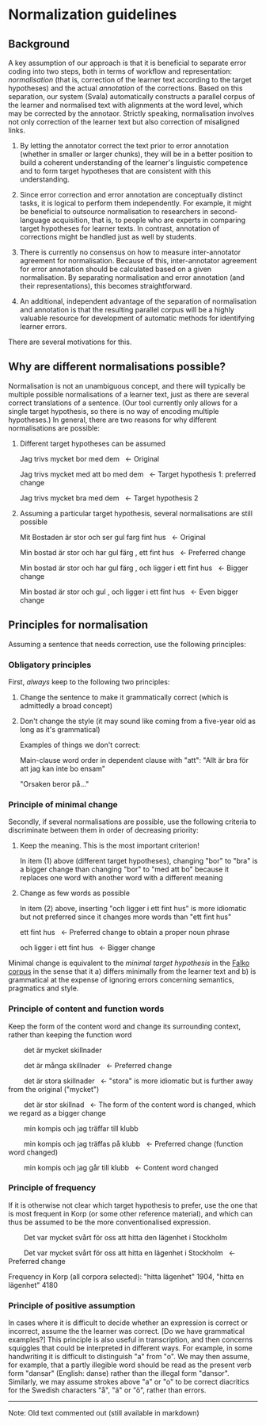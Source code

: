 # Normalization guidelines

## Background

A key assumption of our approach is that it is beneficial to separate error coding into two steps, both in terms of workflow and representation: _normalisation_ (that is, correction of the learner text according to the target hypotheses) and the actual _annotation_ of the corrections. Based on this separation, our system (Svala) automatically constructs a parallel corpus of the learner and normalised text with alignments at the word level, which may be corrected by the annotaor. Strictly speaking, normalisation involves not only correction of the learner text but also correction of misaligned links.

1. By letting the annotator correct the text prior to error annotation (whether in smaller or larger chunks), they will be in a better position to build a coherent understanding of the learner's linguistic competence and to form target hypotheses that are consistent with this understanding.

2. Since error correction and error annotation are conceptually distinct tasks, it is logical to perform them independently. For example, it might be beneficial to outsource normalisation to researchers in second-language acquisition, that is, to people who are experts in comparing target hypotheses for learner texts. In contrast, annotation of corrections might be handled just as well by students.

3. There is currently no consensus on how to measure inter-annotator agreement for normalisation. Because of this, inter-annotator agreement for error annotation should be calculated based on a given normalisation. By separating normalisation and error annotation (and their representations), this becomes straightforward.

4. An additional, independent advantage of the separation of normalisation and annotation is that the resulting parallel corpus will be a highly valuable resource for development of automatic methods for identifying learner errors.

There are several motivations for this.

## Why are different normalisations possible?

Normalisation is not an unambiguous concept, and there will typically be multiple possible normalisations of a learner text, just as there are several correct translations of a sentence. (Our tool currently only allows for a single target hypothesis, so there is no way of encoding multiple hypotheses.) In general, there are two reasons for why different normalisations are possible:

1. Different target hypotheses can be assumed

   Jag trivs mycket bor med dem   &nbsp; &larr; Original

   Jag trivs mycket med att bo med dem   &nbsp; &larr; Target hypothesis 1: preferred change
   
   Jag trivs mycket bra med dem   &nbsp; &larr; Target hypothesis 2

2. Assuming a particular target hypothesis, several normalisations are still possible

   Mit Bostaden är stor och ser gul farg fint hus   &nbsp; &larr; Original

   Min bostad   är stor och har gul färg , ett fint hus   &nbsp; &larr; Preferred change

   Min bostad   är stor och har gul färg , och ligger i ett fint hus   &nbsp; &larr; Bigger change

   Min bostad   är stor och gul , och ligger i ett fint hus   &nbsp; &larr; Even bigger change

## Principles for normalisation

Assuming a sentence that needs correction, use the following principles:

### Obligatory principles

First, _always_ keep to the following two principles:

1. Change the sentence to make it grammatically correct (which is admittedly a broad concept)

2. Don't change the style (it may sound like coming from a five-year old as long as it's grammatical)

   Examples of things we don't correct:

   Main-clause word order in dependent clause with "att": "Allt är bra för att jag kan inte bo ensam"
   
   "Orsaken beror på..."

### Principle of minimal change

Secondly, if several normalisations are possible, use the following criteria to discriminate between them in order of decreasing priority:

1. Keep the meaning. This is the most important criterion!

   In item (1) above (different target hypotheses), changing "bor" to "bra" is a bigger change than changing "bor" to "med att bo" because it replaces one word with another word with a different meaning

2. Change as few words as possible

   In item (2) above, inserting "och ligger i ett fint hus" is more idiomatic but not preferred since it changes more words than "ett fint hus"
   
   ett fint hus   &nbsp; &larr; Preferred change to obtain a proper noun phrase
   
   och ligger i ett fint hus   &nbsp; &larr; Bigger change
<!---
   Here is another example:
   
   Här kommer arbetslösheten som en stor faktor till stress, som inte mindre än stressen på grund av arbetsbelastning.

   Här kommer arbetslösheten som en stor faktor till stress, som inte är mindre än stressen på grund av arbetsbelastning. &nbsp; &larr; Preferred change

   Här kommer arbetslösheten som en stor faktor till stress, lika viktigt som stressen på grund av arbetsbelastning. &nbsp; &larr; More idiomatic but requires too much change of the original text
 --->   

Minimal change is equivalent to the _minimal target hypothesis_ in the [Falko corpus](https://www.linguistik.hu-berlin.de/en/institut-en/professuren-en/korpuslinguistik/mitarbeiter-innen-en/marc/ReznicekEA_toAppear.pdf) in the sense that it a) differs minimally from the learner text and b) is grammatical at the expense of ignoring errors concerning semantics, pragmatics and style.

### Principle of content and function words

Keep the form of the content word and change its surrounding context, rather than keeping the function word

&nbsp;&nbsp;&nbsp;&nbsp;&nbsp;&nbsp;&nbsp;&nbsp;det är mycket skillnader

&nbsp;&nbsp;&nbsp;&nbsp;&nbsp;&nbsp;&nbsp;&nbsp;det är många skillnader   &nbsp; &larr; Preferred change

&nbsp;&nbsp;&nbsp;&nbsp;&nbsp;&nbsp;&nbsp;&nbsp;det är stora skillnader   &nbsp; &larr; "stora" is more idiomatic but is further away from the original ("mycket")

&nbsp;&nbsp;&nbsp;&nbsp;&nbsp;&nbsp;&nbsp;&nbsp;det är stor skillnad   &nbsp; &larr; The form of the content word is changed, which we regard as a bigger change

&nbsp;&nbsp;&nbsp;&nbsp;&nbsp;&nbsp;&nbsp;&nbsp;min kompis och jag träffar till klubb

&nbsp;&nbsp;&nbsp;&nbsp;&nbsp;&nbsp;&nbsp;&nbsp;min kompis och jag träffas på klubb &nbsp; &larr; Preferred change (function word changed)

&nbsp;&nbsp;&nbsp;&nbsp;&nbsp;&nbsp;&nbsp;&nbsp;min kompis och jag går till klubb &nbsp; &larr; Content word changed

### Principle of frequency

If it is otherwise not clear which target hypothesis to prefer, use the one that is most frequent in Korp (or some other reference material), and which can thus be assumed to be the more conventionalised expression.

&nbsp;&nbsp;&nbsp;&nbsp;&nbsp;&nbsp;&nbsp;&nbsp;Det var mycket svårt för oss att hitta den lägenhet i Stockholm
   
&nbsp;&nbsp;&nbsp;&nbsp;&nbsp;&nbsp;&nbsp;&nbsp;Det var mycket svårt för oss att hitta en lägenhet i Stockholm &nbsp; &larr; Preferred change
   
Frequency in Korp (all corpora selected): "hitta lägenhet" 1904, "hitta en lägenhet" 4180

### Principle of positive assumption

In cases where it is difficult to decide whether an expression is correct or incorrect, assume the the learner was correct. [Do we have grammatical examples?] This principle is also useful in transcription, and then concerns squiggles that could be interpreted in different ways. For example, in some handwriting it is difficult to distinguish "a" from "o". We may then assume, for example, that a partly illegible word should be read as the present verb form "dansar" (English: danse) rather than the illegal form "dansor". Similarly, we may assume strokes above "a" or "o" to be correct diacritics for the Swedish characters "å", "ä" or "ö", rather than errors.

-----------------------------

Note: Old text commented out (still available in markdown)

<!--- 

## Content

### Normalization principles

 1. Principle of minimal change
 
 2. Principle of positive assumption	
 
 3. Principle of frequency	
 
 4. Principle of content vs form word
 
 ### Guidelines by error type	
 
 6. Lexical errors	
 
 7. Orthographic errors	
 
 8. Morphological errors
 
 9. Syntactical errors
 
 10. Intelligibility errors	
 
 11. Follow-up (consequence) errors


## Normalization principles

### Principle of minimal change

For normalization, we start with this simple instruction: 
- Try to make a minimal change to the original text to achieve a grammatically (and lexically?) correct/readable/understandable version. We would need to collect examples for that.

Example:
Här kommer arbetslösheten som en stor faktor till stress, som inte mindre än stressen på grund av arbetsbelastning.

a) Här kommer arbetslösheten som en stor faktor till stress, som är inte mindre än stressen på grund av arbetsbelastning.

b) Här kommer arbetslösheten som en stor faktor till stress, lika viktigt som stressen på grund av arbetsbelastning.

Here example a) is the way to go, since it keeps to the minimal change principle. B) is more idiomatic but requires too many changes/interpretation of the original text.

### Principle of positive assumption

- In cases where it is difficult to decide whether the learner is right or wrong, apply the principle of positive assumption, i.e. assume the the learner meant right ... We would need examples for that.
- See manual for the annotation tool on how to perform editing operations
- We need to extend normalization guidelines further, and our role is to add more of that as we work - i.e. when we see that we miss some instruction, we suggest it!


### Principle of frequency

In cases where it is not obvious which TH is closest to the minimal change principle - changing the article or deleting it - apply the TH that is the most frequent in Korp [eller annat referensmaterial?]  [Can we expect that, too much work, too much that can go wrong...?/JP] and hence supposed to be the more conventionalized expression (according to the corpus data).

Det var mycket svårt för oss att hitta den lägenhet i Stockholm → det var mycket svårt att hitta en lägenhet i Stockholm
Träffar i Korp (alla korpusar valda): hitta lägenhet 1904, hitta en lägenhet 4180



### Principle of content vs form word

Content word + formal word // minimal change:

If a content word and a formal word (e.g. V+Prep) in a deviant way, the formal word should be adapted to the content word in the
TH - unless it is obvious from the context that the contenword is the one to be changed. This  overrides the minimal change principle.

min kompis och jag träffar till klubb NN” [F W] → min kompis och jag träffas på klubb NN
(NOT: [W] – går till klubb NN)

## Guidelines by error type

### SweLL pilot - analysis & insights (Elena and Julia, OBS! prel. anteckningar, EJ ANPASSAD TILL SENASTE VERSIONEN AV KODBOKEN):

### Lexical errors

Idiomaticity: When you mark something as non-idiomatic mark the whole expression/sequence
You CAN provide a normalized version of the sequence, but you do not NEED to.

Exemple:
Frågan är: kan man ta bort stress från människor?
Mark as ID, change to → Frågan är: kan man minska stress för människor?
Mark as ID, Leave it as it is 



### Orthographic errors


### Morphological errors
F-AGR // F-NUM: 
In case several interpretations are possible, the rule of the thumb is 
The subject is correct, the attribute/predicative should agree with the subject, UNLESS it is obvious from the context that the subject should be changed:


Jag och min familj bor, min mamma och min syster, bor i en lägenhet i Tumba. Det finns 2 rum och ett kök. Det är bra för sma family → Det är bra för en liten familj
[or should we keep to the minimal change principle here? I think that gets confusing and creates too many gray areas.../JP]

F-DEF // optional article and minimal change:


### Syntactical errors

### Follow-up (consequence) correction

#Anteckningar SweLL-möte 180931

Inte ändra bisatser som : "allt är bra för att jag kan inte bo ensam" - inte särskilt avvikande (se SAG)

Innehållsord tas bort in minsta möjliga mån - exempel bostaden och fint hus (Elena tar skärmdump)

Can-do i originaltexten får inte gå förlorad i normaliseringen! 

## Mål:

- Ändra så meningen är grammatisk
- Ändra inte på stilnivå

## Priorotering:

1. Behåll betydelsen !!
2. Ändra så få ord som möjligt

--->


